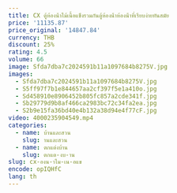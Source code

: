 ```yaml
---
title: CX ตู้ห้องน้ําไม้เนื้อแข็งรวมกันตู้ห้องน้ําห้องน้ําที่เรียบง่ายทันสมัย
price: '11135.87'
price_original: '14847.84'
currency: THB
discount: 25%
rating: 4.5
volume: 66
image: Sfda7dba7c2024591b11a1097684b8275V.jpg
images:
  - Sfda7dba7c2024591b11a1097684b8275V.jpg
  - S5ff97f7b1e844657aa2cf397f5e1a410o.jpg
  - Sd458910e8906452b805fc857a2cde341f.jpg
  - Sb29779d9b8af466ca2983bc72c34fa2ea.jpg
  - S2b9e15fa36bd40e4b132a38d94e4f77cF.jpg
video: 4000235904549.mp4
categories:
  - name: บ้านและสวน
    slug: านและสวน
  - name: ตกแต่งบ้าน
    slug: ตกแต-งบ-าน
slug: cx-องน-าไม-เน-อแข
encode: opIQHfC
lang: th
---
```

  
